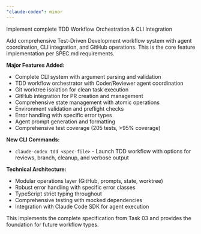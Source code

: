 ```yaml
---
"claude-codex": minor
---
```


Implement complete TDD Workflow Orchestration & CLI Integration

Add comprehensive Test-Driven Development workflow system with agent coordination, CLI integration, and GitHub operations. This is the core feature implementation per SPEC.md requirements.

**Major Features Added:**
- Complete CLI system with argument parsing and validation
- TDD workflow orchestrator with Coder/Reviewer agent coordination
- Git worktree isolation for clean task execution
- GitHub integration for PR creation and management
- Comprehensive state management with atomic operations
- Environment validation and preflight checks
- Error handling with specific error types
- Agent prompt generation and formatting
- Comprehensive test coverage (205 tests, >95% coverage)

**New CLI Commands:**
- `claude-codex tdd <spec-file>` - Launch TDD workflow with options for reviews, branch, cleanup, and verbose output

**Technical Architecture:**
- Modular operations layer (GitHub, prompts, state, worktree)
- Robust error handling with specific error classes
- TypeScript strict typing throughout
- Comprehensive testing with mocked dependencies
- Integration with Claude Code SDK for agent execution

This implements the complete specification from Task 03 and provides the foundation for future workflow types.